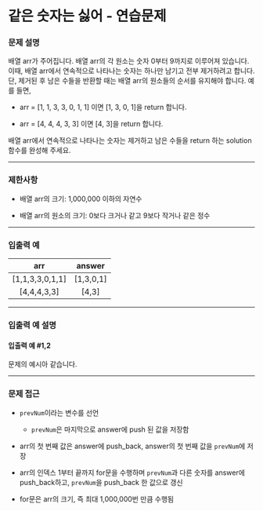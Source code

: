 # 같은 숫자는 싫어 - 연습문제

### 문제 설명

배열 arr가 주어집니다. 배열 arr의 각 원소는 숫자 0부터 9까지로 이루어져 있습니다. 이때, 배열 arr에서 연속적으로 나타나는 숫자는 하나만 남기고 전부 제거하려고 합니다. 단, 제거된 후 남은 수들을 반환할 때는 배열 arr의 원소들의 순서를 유지해야 합니다. 예를 들면,

  - arr = [1, 1, 3, 3, 0, 1, 1] 이면 [1, 3, 0, 1]을 return 합니다.

  - arr = [4, 4, 4, 3, 3] 이면 [4, 3]을 return 합니다.

배열 arr에서 연속적으로 나타나는 숫자는 제거하고 남은 수들을 return 하는 solution 함수를 완성해 주세요.

---

### 제한사항

  - 배열 arr의 크기: 1,000,000 이하의 자연수

  - 배열 arr의 원소의 크기: 0보다 크거나 같고 9보다 작거나 같은 정수

---

### 입출력 예

| arr | answer |
|:----:|:----:|
| [1,1,3,3,0,1,1] | [1,3,0,1] |
| [4,4,4,3,3] | [4,3] |

---

### 입출력 예 설명

#### 입출력 예 #1,2

문제의 예시아 같습니다.

---

### 문제 접근

  - `prevNum`이라는 변수를 선언

    - `prevNum`은 마지막으로 answer에 push 된 값을 저장함

  - arr의 첫 번째 값은 answer에 push_back, answer의 첫 번째 값을 `prevNum`에 저장

  - arr의 인덱스 1부터 끝까지 for문을 수행하며 `prevNum`과 다른 숫자를 answer에 push_back하고, `prevNum`을 push_back 한 값으로 갱신

  - for문은 arr의 크기, 즉 최대 1,000,000번 만큼 수행됨